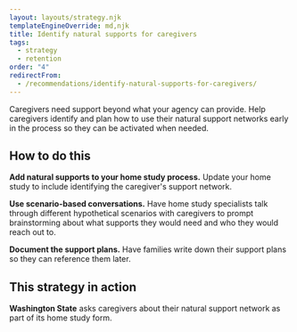 ```yaml
---
layout: layouts/strategy.njk
templateEngineOverride: md,njk
title: Identify natural supports for caregivers
tags:
  - strategy
  - retention
order: "4"
redirectFrom:
  - /recommendations/identify-natural-supports-for-caregivers/
---
```


Caregivers need support beyond what your agency can provide. Help caregivers identify and plan how to use their natural support networks early in the process so they can be activated when needed.

## How to do this

**Add natural supports to your home study process.** Update your home study to include identifying the caregiver's support network.

**Use scenario-based conversations.** Have home study specialists talk through different hypothetical scenarios with caregivers to prompt brainstorming about what supports they would need and who they would reach out to.

**Document the support plans.** Have families write down their support plans so they can reference them later.

## This strategy in action

**Washington State** asks caregivers about their natural support network as part of its home study form.